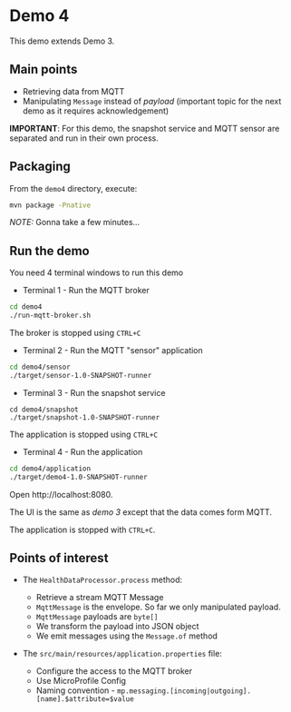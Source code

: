 # Demo 4

This demo extends Demo 3.

## Main points

* Retrieving data from MQTT
* Manipulating `Message` instead of _payload_ (important topic for the next demo as it requires acknowledgement)

**IMPORTANT**: For this demo, the snapshot service and MQTT sensor are separated and run in their own process.

## Packaging

From the `demo4` directory, execute:

```bash
mvn package -Pnative
```

_NOTE:_ Gonna take a few minutes...

## Run the demo

You need 4 terminal windows to run this demo

* Terminal 1 - Run the MQTT broker
```bash
cd demo4
./run-mqtt-broker.sh
```

The broker is stopped using `CTRL+C`

* Terminal 2 - Run the MQTT "sensor" application
```bash
cd demo4/sensor
./target/sensor-1.0-SNAPSHOT-runner
```

* Terminal 3 - Run the snapshot service

```
cd demo4/snapshot
./target/snapshot-1.0-SNAPSHOT-runner
```

The application is stopped using `CTRL+C`

* Terminal 4 - Run the application
```bash
cd demo4/application
./target/demo4-1.0-SNAPSHOT-runner
```

Open http://localhost:8080.

The UI is the same as _demo 3_ except that the data comes form MQTT.

The application is stopped with `CTRL+C`.

## Points of interest

* The `HealthDataProcessor.process` method:
  
  * Retrieve a stream MQTT Message
  * `MqttMessage` is the envelope. So far we only manipulated payload.
  * `MqttMessage` payloads are `byte[]`
  * We transform the payload into JSON object 
  * We emit messages using the `Message.of` method
    
* The `src/main/resources/application.properties` file:

  * Configure the access to the MQTT broker
  * Use MicroProfile Config
  * Naming convention - `mp.messaging.[incoming|outgoing].[name].$attribute=$value`
  
    
